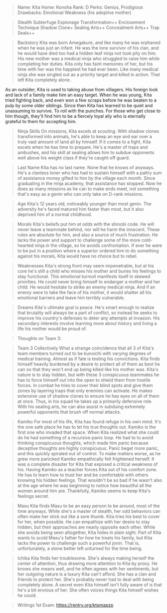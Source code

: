 >Name: Kita
>Home: Konoha
>Rank: D
>Perks: Genius, Prodigious
>Drawbacks: Emotional Weakness (his adoptive mother)

>Stealth
>Subterfuge
>Espionage
>Transformation++
>Enclosement Technique
>Shadow Clone+
>Sealing Arts++
>Concealment Arts++
>Trap Seals++

>Backstory
Kita was born Amegakure, and like many he was orphaned when he was just an infant. He was the lone survivor of his clan, and he would have died too had a hidden leaf ninja not took pity on him. His new mother was a medical ninja who struggled to raise him while completing her duties. Kita only has faint memories of her, but his time with her was the happiest he had ever been. Like many medical ninja she was singled out as a priority target and killed in action. That left Kita completely alone.

As an outsider, Kita is used to taking abuse from villagers. His foreign look and lack of a family make him an easy target. When he was young, Kita tried fighting back, and even won a few scraps before he was beaten to a pulp by some older siblings. Since then Kita has learned to be quiet and unassuming to survive. To roll with the punches. For those who get close to him though, they'll find him to be a fiercely loyal ally who is eternally grateful to them for accepting him.

>Ninja Skills
On missions, Kita excels at scouting. With shadow clones transformed into animals, he's able to keep an eye and ear over a truly vast amount of land all by himself. If it comes to a fight, Kita excels when he has time to prepare. He's a master of traps and ambushes, and his skill at sealing allows him to subdue opponents well above his weight class if they're caught off guard.

>Last Name
Kita has no last name. None that he knows of anyways. He's a clanless loner who has had to sustain himself with a paltry sum of assistance money gifted to him by the village each month. Since graduating in the ninja academy, that assistance has stopped. Now he does as many missions as he can to make ends meet, not something that's easy as a genin who can only take on D-rank missions.

>Age
Kita's 12 years old, noticeably younger than most genin. The adversity he's faced matured him faster than most, but it also deprived him of a normal childhood.

>Morals
Kita's beliefs put him at odds with the shinobi code. He will never leave a teammate behind, nor will he harm the innocent. These rules are absolute for him, and also a source of much frustration. He lacks the power and support to challenge some of the more cold-hearted ninja in the village, so he avoids confrontation. If ever he were to be put in a position where a superior ordered him to do something against his morals, Kita would have no choice but to rebel.

>Weaknesses
Kita's strong front may seem impenetrable, but at his core he's still a child who misses his mother and buries his feelings to stay functional. This emotional turmoil manifests itself in skewed priorities. He could never bring himself to endanger a mother and her child. He would hesitate to strike an enemy medical ninja. And if an enemy were to take the face of his mother, it would shatter all his emotional barriers and leave him terribly vulnerable.

>Dreams
Kita's ultimate goal is peace. He's smart enough to realize that brutality will always be a part of conflict, so instead he seeks to improve his country's defenses to deter any attempts at invasion. His secondary interests involve learning more about history and living a life his mother would be proud of.

>Thoughts on Team 3:

>Team 3 Collectively
What a strange coincidence that all 3 of Kita's team members turned out to be kunoichi with varying degrees of medical training. Almost as if fate is testing his convictions. Kita finds himself heavily burdened by a desire to protect all of them as best he can so that they won't end up being killed like his mother was. Kita's nature is to stay hidden, but with these 3 conspicuous teammates he has to force himself out into the open to shield them from hostile forces. In combat he tries to cover their blind spots and give them zones by layering traps that only enemies can activate. He makes extensive use of shadow clones to ensure he has eyes on all of them at once. Thus, in his squad he takes up a primarily defensive role. With his sealing arts, he can also assist in subduing extremely powerful opponents that brush off normal attacks.

>Kamiko
For most of his life, Kita has found refuge in his own mind. It's the one safe place he has to let his true thoughts out. Kamiko is the first one who invaded that space. When Kita realized what she could do he had something of a recursive panic loop. He had to to avoid thinking conspicuous thoughts, which made him panic because deceptive thoughts are highly conspicuous. Panic beget more panic, and this quickly spiraled out of control. To make matters worse, as he grew more panicked Kamiko empathically felt frightened herself. It was a complete disaster for Kita that exposed a critical weakness of his.
Having Kamiko as a teacher forces Kita out of his comfort zone. He has to learn how to trust her and be comfortable with others knowing his hidden feelings. That wouldn't be so bad if he wasn't also at the age where he was beginning to notice how beautiful all the women around him are. Thankfully, Kamiko seems to keep Kita's feelings secret.

>Masu
Kita finds Masu to be an easy person to be around, most of the time anyways. While she's a master of stealth, her odd behaviors can often make her stick out like a sore thumb. Kita tries his best to cover for her, when possible. He can empathize with her desire to stay hidden, but their approaches are nearly opposite each other. While she avoids being seen altogether, Kita hides in plain sight. Part of Kita wants to scold Masu's father for how he treats his family, but Kita lacks the power to challenge such a powerful jonin. That is, unfortunately, a stone better left unturned for the time being.

>Ichika
Kita finds her troublesome. She's always making herself the center of attention, thus drawing more attention to Kita by proxy. He knows she means well, and he often agrees with her sentiments, but her outgoing nature is a luxury Kita can't afford. She has a clan and friends to protect her. She's probably never had to deal with being completely alone. A secret even Kita himself isn't fully aware of is that he's a bit envious of her. She often voices things Kita himself wishes he could.

>Writings
1st Exam: https://rentry.org/ktqmapzp